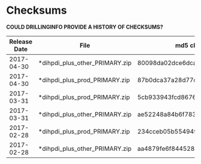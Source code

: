 # Checksums

**COULD DRILLINGINFO PROVIDE A HISTORY OF CHECKSUMS?**

| Release Date | File                           | md5 checksum                     |
| ------------ | ------------------------------ | -------------------------------- |
| 2017-04-30   | *dihpdi_plus_other_PRIMARY.zip | 80098da02dce6dcae3d7ff76da0e7b08 |
| 2017-04-30   | *dihpdi_plus_prod_PRIMARY.zip  | 87b0dca37a28d77c21280ce115222603 |
| 2017-03-31   | *dihpdi_plus_prod_PRIMARY.zip  | 5cb933943fcd8676e79d40d56fa46037 |
| 2017-03-31   | *dihpdi_plus_other_PRIMARY.zip | ae52248a84b6f783d25c17582d0c626f |
| 2017-02-28   | *dihpdi_plus_prod_PRIMARY.zip  | 234cceb05b55494939ad5cee453d7c33 |
| 2017-02-28   | *dihpdi_plus_other_PRIMARY.zip | aa4879fe6f844528b504a259a28ec87f |

